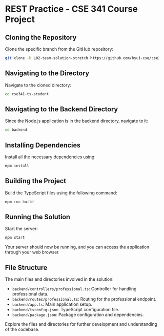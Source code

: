 # REST Practice - CSE 341 Course Project

## Cloning the Repository

Clone the specific branch from the GitHub repository:

```bash
git clone -b L02-team-solution-stretch https://github.com/byui-cse/cse341-ts-student.git
```

## Navigating to the Directory

Navigate to the cloned directory:

```bash
cd cse341-ts-student
```

## Navigating to the Backend Directory

Since the Node.js application is in the backend directory, navigate to it:

```bash
cd backend
```

## Installing Dependencies

Install all the necessary dependencies using:

```bash
npm install
```

## Building the Project

Build the TypeScript files using the following command:

```bash
npm run build
```

## Running the Solution

Start the server:

```bash
npm start
```

Your server should now be running, and you can access the application through your web browser.

## File Structure

The main files and directories involved in the solution:

- `backend/controllers/professional.ts`: Controller for handling professional data.
- `backend/routes/professional.ts`: Routing for the professional endpoint.
- `backend/app.ts`: Main application setup.
- `backend/tsconfig.json`: TypeScript configuration file.
- `backend/package.json`: Package configuration and dependencies.

Explore the files and directories for further development and understanding of the codebase.
